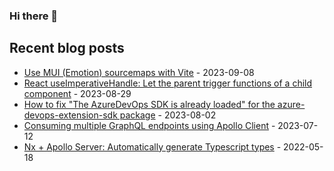 ### Hi there 👋

<!--
**marcveens/marcveens** is a ✨ _special_ ✨ repository because its `README.md` (this file) appears on your GitHub profile.

Here are some ideas to get you started:

- 🔭 I’m currently working on ...
- 🌱 I’m currently learning ...
- 👯 I’m looking to collaborate on ...
- 🤔 I’m looking for help with ...
- 💬 Ask me about ...
- 📫 How to reach me: ...
- 😄 Pronouns: ...
- ⚡ Fun fact: ...
-->

## Recent blog posts
<!-- feed start -->
- [Use MUI (Emotion) sourcemaps with Vite](https://marcveens.nl/posts/mui-sourcemaps-with-vite) - 2023-09-08
- [React useImperativeHandle: Let the parent trigger functions of a child component](https://marcveens.nl/posts/react-let-parent-trigger-functions-of-child-component) - 2023-08-29
- [How to fix "The AzureDevOps SDK is already loaded" for the azure-devops-extension-sdk package](https://marcveens.nl/posts/azure-devops-extension-sdk-fix-already-loaded) - 2023-08-02
- [Consuming multiple GraphQL endpoints using Apollo Client](https://marcveens.nl/posts/consuming-multiple-graphql-endpoints-using-apollo-client) - 2023-07-12
- [Nx + Apollo Server: Automatically generate Typescript types](https://marcveens.nl/posts/nx-apollo-auto-generate-types) - 2022-05-18
<!-- feed end -->